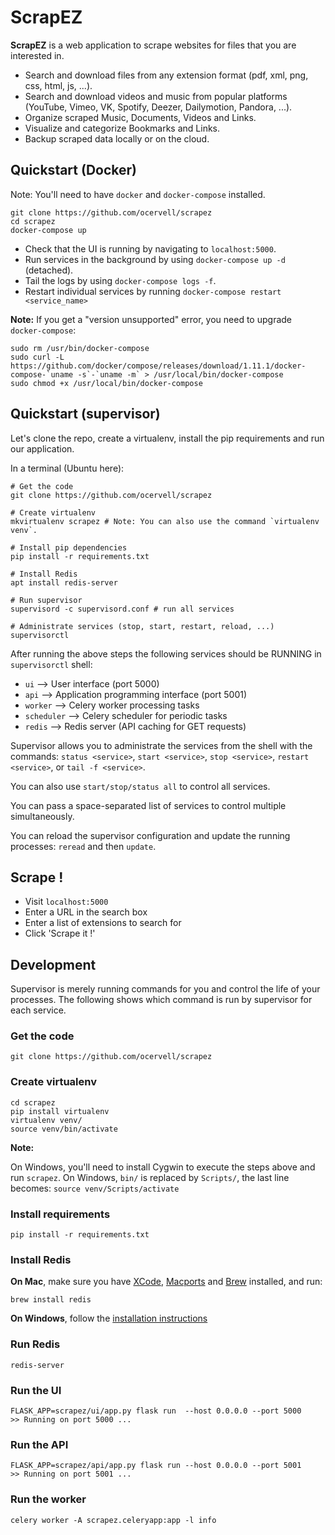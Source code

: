 # ScrapEZ

**ScrapEZ** is a web application to scrape websites for files that you are interested in.

* Search and download files from any extension format (pdf, xml, png, css, html, js, ...).
* Search and download videos and music from popular platforms (YouTube, Vimeo, VK, Spotify, Deezer, Dailymotion, Pandora, ...).
* Organize scraped Music, Documents, Videos and Links.
* Visualize and categorize Bookmarks and Links.
* Backup scraped data locally or on the cloud.

## Quickstart (Docker)
Note: You'll need to have `docker` and `docker-compose` installed.
```
git clone https://github.com/ocervell/scrapez
cd scrapez
docker-compose up
```
* Check that the UI is running by navigating to `localhost:5000`.
* Run services in the background by using `docker-compose up -d` (detached).
* Tail the logs by using `docker-compose logs -f`.
* Restart individual services by running `docker-compose restart <service_name>`

**Note:** If you get a "version unsupported" error, you need to upgrade `docker-compose`:
```
sudo rm /usr/bin/docker-compose
sudo curl -L https://github.com/docker/compose/releases/download/1.11.1/docker-compose-`uname -s`-`uname -m` > /usr/local/bin/docker-compose
sudo chmod +x /usr/local/bin/docker-compose
```

## Quickstart (supervisor)
Let's clone the repo, create a virtualenv, install the pip requirements and run our application.

In a terminal (Ubuntu here):

```
# Get the code
git clone https://github.com/ocervell/scrapez

# Create virtualenv
mkvirtualenv scrapez # Note: You can also use the command `virtualenv venv`.

# Install pip dependencies
pip install -r requirements.txt 

# Install Redis
apt install redis-server 

# Run supervisor
supervisord -c supervisord.conf # run all services

# Administrate services (stop, start, restart, reload, ...)
supervisorctl 
```

After running the above steps the following services should be RUNNING in `supervisorctl` shell:
- `ui`  --> User interface (port 5000)
- `api` --> Application programming interface (port 5001)
- `worker` --> Celery worker processing tasks
- `scheduler` --> Celery scheduler for periodic tasks
- `redis` --> Redis server (API caching for GET requests)

Supervisor allows you to administrate the services from the shell with the commands: `status <service>`, `start <service>`, `stop <service>`, `restart <service>`, or `tail -f <service>`.

You can also use `start/stop/status all` to control all services.

You can pass a space-separated list of services to control multiple simultaneously.

You can reload the supervisor configuration and update the running processes: `reread` and then `update`.

## Scrape !
* Visit `localhost:5000`
* Enter a URL in the search box
* Enter a list of extensions to search for
* Click 'Scrape it !'

## Development

Supervisor is merely running commands for you and control the life of your processes.
The following shows which command is run by supervisor for each service.

### Get the code
  ```
  git clone https://github.com/ocervell/scrapez
  ```
  
### Create virtualenv
  ```
  cd scrapez
  pip install virtualenv
  virtualenv venv/
  source venv/bin/activate
  ```
  **Note:** 
  
   On Windows, you'll need to install Cygwin to execute the steps above and run `scrapez`.
   On Windows, `bin/` is replaced by `Scripts/`, the last line becomes: `source venv/Scripts/activate`
  
### Install requirements
  ```
  pip install -r requirements.txt
  ```
  
### Install Redis
  
  **On Mac**, make sure you have [XCode](https://itunes.apple.com/us/app/xcode/id497799835?mt=12), [Macports](https://guide.macports.org/chunked/installing.macports.html) and [Brew](https://brew.sh/) installed, and run:
  ```
  brew install redis
  ```
  
  **On Windows**, follow the [installation instructions](https://github.com/rgl/redis/downloads)
  
### Run Redis
```
redis-server
```

### Run the UI
  ```
  FLASK_APP=scrapez/ui/app.py flask run  --host 0.0.0.0 --port 5000
  >> Running on port 5000 ...
  ```
  
### Run the API
  ```
  FLASK_APP=scrapez/api/app.py flask run --host 0.0.0.0 --port 5001
  >> Running on port 5001 ...
  ```

### Run the worker
```
celery worker -A scrapez.celeryapp:app -l info
```
